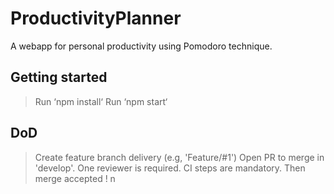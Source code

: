 # ProductivityPlanner

A webapp for personal productivity using Pomodoro technique.

## Getting started

> Run ‘npm install‘
> Run ‘npm start‘

## DoD

> Create feature branch delivery (e.g, 'Feature/#1')
> Open PR to merge in 'develop'.
> One reviewer is required.
> CI steps are mandatory.
> Then merge accepted ! n
